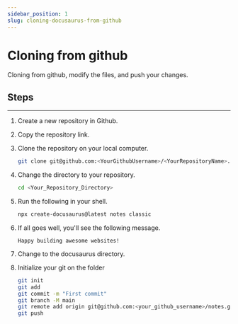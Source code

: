 ```yaml
---
sidebar_position: 1
slug: cloning-docusaurus-from-github
---
```


# Cloning from github

Cloning from github, modify the files, and push your changes.

## Steps
---
1. Create a new repository in Github.
2. Copy the repository link.
3. Clone the repository on your local computer. 
    ```bash
    git clone git@github.com:<YourGithubUsername>/<YourRepositoryName>.git
4. Change the directory to your repository. 
    ```bash
    cd <Your_Repository_Directory>
3. Run the following in your shell.

    ```bash
    npx create-docusaurus@latest notes classic
    ```
4. If all goes well, you'll see the following message.

    ```Notes
    Happy building awesome websites!
    ```
5. Change to the docusaurus directory.

5. Initialize your git on the folder

    ```bash
    git init
    git add
    git commit -m "First commit"
    git branch -M main
    git remote add origin git@github.com:<your_github_username>/notes.git
    git push
    ```
